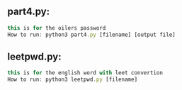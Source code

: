## part4.py:
```js
this is for the oilers password
How to run: python3 part4.py [filename] [output file]
```
## leetpwd.py:
```js
this is for the english word with leet convertion 
How to run: python3 leetpwd.py [filename] 
```
